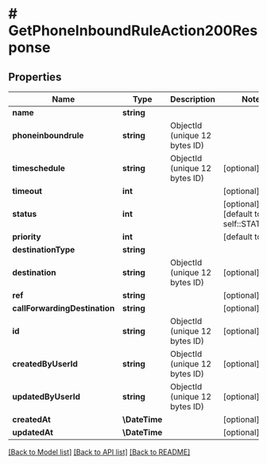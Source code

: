 # # GetPhoneInboundRuleAction200Response

## Properties

Name | Type | Description | Notes
------------ | ------------- | ------------- | -------------
**name** | **string** |  |
**phoneinboundrule** | **string** | ObjectId (unique 12 bytes ID) |
**timeschedule** | **string** | ObjectId (unique 12 bytes ID) | [optional]
**timeout** | **int** |  | [optional]
**status** | **int** |  | [optional] [default to self::STATUS_1]
**priority** | **int** |  | [default to 1]
**destinationType** | **string** |  |
**destination** | **string** | ObjectId (unique 12 bytes ID) | [optional]
**ref** | **string** |  | [optional]
**callForwardingDestination** | **string** |  | [optional]
**id** | **string** | ObjectId (unique 12 bytes ID) | [optional]
**createdByUserId** | **string** | ObjectId (unique 12 bytes ID) | [optional]
**updatedByUserId** | **string** | ObjectId (unique 12 bytes ID) | [optional]
**createdAt** | **\DateTime** |  | [optional]
**updatedAt** | **\DateTime** |  | [optional]

[[Back to Model list]](../../README.md#models) [[Back to API list]](../../README.md#endpoints) [[Back to README]](../../README.md)
